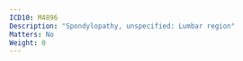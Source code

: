 ```yaml
---
ICD10: M4896
Description: "Spondylopathy, unspecified: Lumbar region"
Matters: No
Weight: 0
---
```


